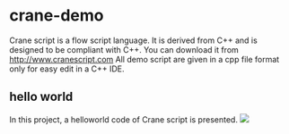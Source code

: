 # crane-demo
Crane script is a flow script language.
It is derived from C++ and is designed to be compliant with C++.
You can download it from http://www.cranescript.com
All demo script are given in a cpp file format only for easy edit in a C++ IDE.

## hello world
In this project, a helloworld code of Crane script is presented.
<img src="http://www.cranescript.com/images/dm0.png">


